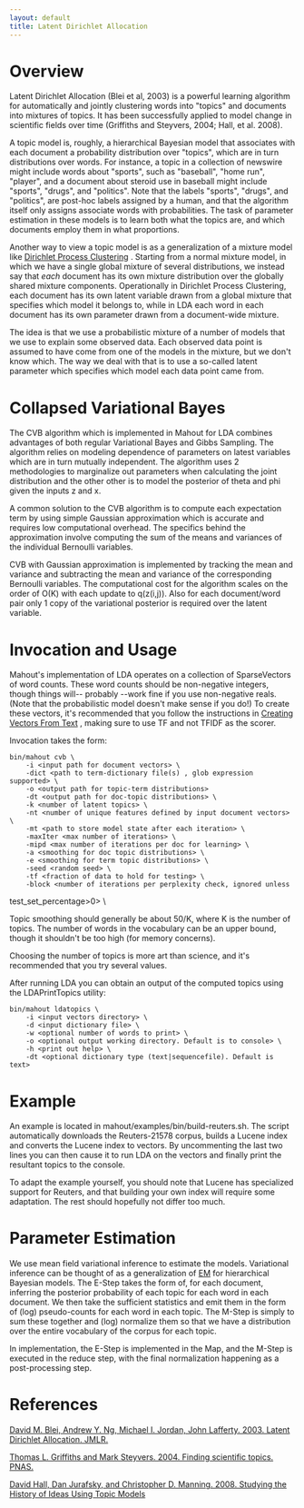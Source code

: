 ```yaml
---
layout: default
title: Latent Dirichlet Allocation
---
```


<a name="LatentDirichletAllocation-Overview"></a>
# Overview

Latent Dirichlet Allocation (Blei et al, 2003) is a powerful learning
algorithm for automatically and jointly clustering words into "topics" and
documents into mixtures of topics. It has been successfully applied to
model change in scientific fields over time (Griffiths and Steyvers, 2004;
Hall, et al. 2008). 

A topic model is, roughly, a hierarchical Bayesian model that associates
with each document a probability distribution over "topics", which are in
turn distributions over words. For instance, a topic in a collection of
newswire might include words about "sports", such as "baseball", "home
run", "player", and a document about steroid use in baseball might include
"sports", "drugs", and "politics". Note that the labels "sports", "drugs",
and "politics", are post-hoc labels assigned by a human, and that the
algorithm itself only assigns associate words with probabilities. The task
of parameter estimation in these models is to learn both what the topics
are, and which documents employ them in what proportions.

Another way to view a topic model is as a generalization of a mixture model
like [Dirichlet Process Clustering](http://en.wikipedia.org/wiki/Dirichlet_process)
. Starting from a normal mixture model, in which we have a single global
mixture of several distributions, we instead say that _each_ document has
its own mixture distribution over the globally shared mixture components.
Operationally in Dirichlet Process Clustering, each document has its own
latent variable drawn from a global mixture that specifies which model it
belongs to, while in LDA each word in each document has its own parameter
drawn from a document-wide mixture.

The idea is that we use a probabilistic mixture of a number of models that
we use to explain some observed data. Each observed data point is assumed
to have come from one of the models in the mixture, but we don't know
which.	The way we deal with that is to use a so-called latent parameter
which specifies which model each data point came from.

<a name="LatentDirichletAllocation-CollapsedVariationalBayes"></a>
# Collapsed Variational Bayes
The CVB algorithm which is implemented in Mahout for LDA combines
advantages of both regular Variational Bayes and Gibbs Sampling.  The
algorithm relies on modeling dependence of parameters on latest variables
which are in turn mutually independent.   The algorithm uses 2
methodologies to marginalize out parameters when calculating the joint
distribution and the other other is to model the posterior of theta and phi
given the inputs z and x.

A common solution to the CVB algorithm is to compute each expectation term
by using simple Gaussian approximation which is accurate and requires low
computational overhead.  The specifics behind the approximation involve
computing the sum of the means and variances of the individual Bernoulli
variables.

CVB with Gaussian approximation is implemented by tracking the mean and
variance and subtracting the mean and variance of the corresponding
Bernoulli variables.  The computational cost for the algorithm scales on
the order of O(K) with each update to q(z(i,j)).  Also for each
document/word pair only 1 copy of the variational posterior is required
over the latent variable.

<a name="LatentDirichletAllocation-InvocationandUsage"></a>
# Invocation and Usage

Mahout's implementation of LDA operates on a collection of SparseVectors of
word counts. These word counts should be non-negative integers, though
things will-- probably --work fine if you use non-negative reals. (Note
that the probabilistic model doesn't make sense if you do!) To create these
vectors, it's recommended that you follow the instructions in [Creating Vectors From Text](../basics/creating-vectors-from-text.html)
, making sure to use TF and not TFIDF as the scorer.

Invocation takes the form:


    bin/mahout cvb \
        -i <input path for document vectors> \
        -dict <path to term-dictionary file(s) , glob expression supported> \
        -o <output path for topic-term distributions>
        -dt <output path for doc-topic distributions> \
        -k <number of latent topics> \
        -nt <number of unique features defined by input document vectors> \
        -mt <path to store model state after each iteration> \
        -maxIter <max number of iterations> \
        -mipd <max number of iterations per doc for learning> \
        -a <smoothing for doc topic distributions> \
        -e <smoothing for term topic distributions> \
        -seed <random seed> \
        -tf <fraction of data to hold for testing> \
        -block <number of iterations per perplexity check, ignored unless
test_set_percentage>0> \


Topic smoothing should generally be about 50/K, where K is the number of
topics. The number of words in the vocabulary can be an upper bound, though
it shouldn't be too high (for memory concerns). 

Choosing the number of topics is more art than science, and it's
recommended that you try several values.

After running LDA you can obtain an output of the computed topics using the
LDAPrintTopics utility:


    bin/mahout ldatopics \
        -i <input vectors directory> \
        -d <input dictionary file> \
        -w <optional number of words to print> \
        -o <optional output working directory. Default is to console> \
        -h <print out help> \
        -dt <optional dictionary type (text|sequencefile). Default is text>



<a name="LatentDirichletAllocation-Example"></a>
# Example

An example is located in mahout/examples/bin/build-reuters.sh. The script
automatically downloads the Reuters-21578 corpus, builds a Lucene index and
converts the Lucene index to vectors. By uncommenting the last two lines
you can then cause it to run LDA on the vectors and finally print the
resultant topics to the console. 

To adapt the example yourself, you should note that Lucene has specialized
support for Reuters, and that building your own index will require some
adaptation. The rest should hopefully not differ too much.

<a name="LatentDirichletAllocation-ParameterEstimation"></a>
# Parameter Estimation

We use mean field variational inference to estimate the models. Variational
inference can be thought of as a generalization of [EM](expectation-maximization.html)
 for hierarchical Bayesian models. The E-Step takes the form of, for each
document, inferring the posterior probability of each topic for each word
in each document. We then take the sufficient statistics and emit them in
the form of (log) pseudo-counts for each word in each topic. The M-Step is
simply to sum these together and (log) normalize them so that we have a
distribution over the entire vocabulary of the corpus for each topic. 

In implementation, the E-Step is implemented in the Map, and the M-Step is
executed in the reduce step, with the final normalization happening as a
post-processing step.

<a name="LatentDirichletAllocation-References"></a>
# References

[David M. Blei, Andrew Y. Ng, Michael I. Jordan, John Lafferty. 2003. Latent Dirichlet Allocation. JMLR.](-http://machinelearning.wustl.edu/mlpapers/paper_files/BleiNJ03.pdf)

[Thomas L. Griffiths and Mark Steyvers. 2004. Finding scientific topics. PNAS.  ](http://psiexp.ss.uci.edu/research/papers/sciencetopics.pdf)

[David Hall, Dan Jurafsky, and Christopher D. Manning. 2008. Studying the History of Ideas Using Topic Models ](-http://aclweb.org/anthology//D/D08/D08-1038.pdf)
